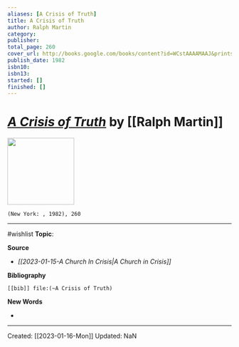 ```yaml
---
aliases: [A Crisis of Truth]
title: A Crisis of Truth
author: Ralph Martin
category: 
publisher: 
total_page: 260
cover_url: http://books.google.com/books/content?id=WCstAAAAMAAJ&printsec=frontcover&img=1&zoom=1&source=gbs_api
publish_date: 1982
isbn10: 
isbn13: 
started: []
finished: []
---
```

# *[A Crisis of Truth]()* by [[Ralph Martin]]

<img src="http://books.google.com/books/content?id=WCstAAAAMAAJ&printsec=frontcover&img=1&zoom=1&source=gbs_api" width=150>

`(New York: , 1982), 260`

--- 
#wishlist
**Topic**: 

**Source**
- *[[2023-01-15-A Church In Crisis|A Church in Crisis]]*


**Bibliography**

```query
[[bib]] file:(~A Crisis of Truth)
```
 

**New Words**

- 

---
Created: [[2023-01-16-Mon]]
Updated: NaN
